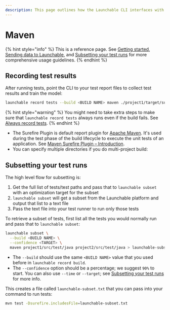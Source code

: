 ```yaml
---
description: This page outlines how the Launchable CLI interfaces with Maven.
---
```


# Maven

{% hint style="info" %}
This is a reference page. See [Getting started](../../getting-started/), [Sending data to Launchable](../../sending-data-to-launchable/), and [Subsetting your test runs](../../actions/predictive-test-selection/subsetting-your-test-runs.md) for more comprehensive usage guidelines.
{% endhint %}

## Recording test results

After running tests, point the CLI to your test report files to collect test results and train the model:

```bash
launchable record tests --build <BUILD NAME> maven ./project1/target/surefire-reports/ ./project2/target/surefire-reports/
```

{% hint style="warning" %}
You might need to take extra steps to make sure that `launchable record tests` always runs even if the build fails. See [Always record tests](../../sending-data-to-launchable/ensuring-record-tests-always-runs.md).
{% endhint %}

* The Surefire Plugin is default report plugin for [Apache Maven](https://maven.apache.org). It's used during the test phase of the build lifecycle to execute the unit tests of an application. See [Maven Surefire Plugin – Introduction](https://maven.apache.org/surefire/maven-surefire-plugin/).
* You can specify multiple directories if you do multi-project build:

## Subsetting your test runs

The high level flow for subsetting is:

1. Get the full list of tests/test paths and pass that to `launchable subset` with an optimization target for the subset
2. `launchable subset` will get a subset from the Launchable platform and output that list to a text file
3. Pass the text file into your test runner to run only those tests

To retrieve a subset of tests, first list all the tests you would normally run and pass that to `launchable subset`:

```bash
launchable subset \
  --build <BUILD NAME> \
  --confidence <TARGET> \
  maven project1/src/test/java project2/src/test/java > launchable-subset.txt
```

* The `--build` should use the same `<BUILD NAME>` value that you used before in `launchable record build`.
* The `--confidence` option should be a percentage; we suggest `90%` to start. You can also use `--time` or `--target`; see [Subsetting your test runs](../../actions/predictive-test-selection/subsetting-your-test-runs.md) for more info.

This creates a file called `launchable-subset.txt` that you can pass into your command to run tests:

```bash
mvn test -Dsurefire.includesFile=launchable-subset.txt
```
